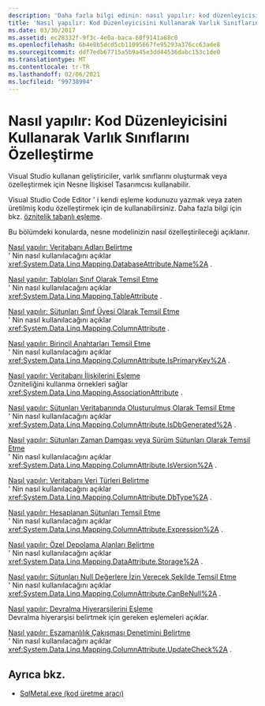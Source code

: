 ```yaml
---
description: 'Daha fazla bilgi edinin: nasıl yapılır: kod düzenleyicisini kullanarak varlık sınıflarını özelleştirme'
title: 'Nasıl yapılır: Kod Düzenleyicisini Kullanarak Varlık Sınıflarını Özelleştirme'
ms.date: 03/30/2017
ms.assetid: ec28332f-9f3c-4e0a-baca-60f9141a68c0
ms.openlocfilehash: 6b4e8b5dcd5cb11095667fe95293a376cc63ade8
ms.sourcegitcommit: ddf7edb67715a5b9a45e3dd44536dabc153c1de0
ms.translationtype: MT
ms.contentlocale: tr-TR
ms.lasthandoff: 02/06/2021
ms.locfileid: "99738994"
---
```

# <a name="how-to-customize-entity-classes-by-using-the-code-editor"></a>Nasıl yapılır: Kod Düzenleyicisini Kullanarak Varlık Sınıflarını Özelleştirme

Visual Studio kullanan geliştiriciler, varlık sınıflarını oluşturmak veya özelleştirmek için Nesne İlişkisel Tasarımcısı kullanabilir.  
  
 Visual Studio Code Editor ' i kendi eşleme kodunuzu yazmak veya zaten üretilmiş kodu özelleştirmek için de kullanabilirsiniz. Daha fazla bilgi için bkz. [öznitelik tabanlı eşleme](attribute-based-mapping.md).  
  
 Bu bölümdeki konularda, nesne modelinizin nasıl özelleştirileceği açıklanır.  
  
 [Nasıl yapılır: Veritabanı Adları Belirtme](how-to-specify-database-names.md)  
 ' Nin nasıl kullanılacağını açıklar <xref:System.Data.Linq.Mapping.DatabaseAttribute.Name%2A> .  
  
 [Nasıl yapılır: Tabloları Sınıf Olarak Temsil Etme](how-to-represent-tables-as-classes.md)  
 ' Nin nasıl kullanılacağını açıklar <xref:System.Data.Linq.Mapping.TableAttribute> .  
  
 [Nasıl yapılır: Sütunları Sınıf Üyesi Olarak Temsil Etme](how-to-represent-columns-as-class-members.md)  
 ' Nin nasıl kullanılacağını açıklar <xref:System.Data.Linq.Mapping.ColumnAttribute> .  
  
 [Nasıl yapılır: Birincil Anahtarları Temsil Etme](how-to-represent-primary-keys.md)  
 ' Nin nasıl kullanılacağını açıklar <xref:System.Data.Linq.Mapping.ColumnAttribute.IsPrimaryKey%2A> .  
  
 [Nasıl yapılır: Veritabanı İlişkilerini Eşleme](how-to-map-database-relationships.md)  
 Özniteliğini kullanma örnekleri sağlar <xref:System.Data.Linq.Mapping.AssociationAttribute> .  
  
 [Nasıl yapılır: Sütunları Veritabanında Oluşturulmuş Olarak Temsil Etme](how-to-represent-columns-as-database-generated.md)  
 ' Nin nasıl kullanılacağını açıklar <xref:System.Data.Linq.Mapping.ColumnAttribute.IsDbGenerated%2A> .  
  
 [Nasıl yapılır: Sütunları Zaman Damgası veya Sürüm Sütunları Olarak Temsil Etme](how-to-represent-columns-as-timestamp-or-version-columns.md)  
 ' Nin nasıl kullanılacağını açıklar <xref:System.Data.Linq.Mapping.ColumnAttribute.IsVersion%2A> .  
  
 [Nasıl yapılır: Veritabanı Veri Türleri Belirtme](how-to-specify-database-data-types.md)  
 ' Nin nasıl kullanılacağını açıklar <xref:System.Data.Linq.Mapping.ColumnAttribute.DbType%2A> .  
  
 [Nasıl yapılır: Hesaplanan Sütunları Temsil Etme](how-to-represent-computed-columns.md)  
 ' Nin nasıl kullanılacağını açıklar <xref:System.Data.Linq.Mapping.ColumnAttribute.Expression%2A> .  
  
 [Nasıl yapılır: Özel Depolama Alanları Belirtme](how-to-specify-private-storage-fields.md)  
 ' Nin nasıl kullanılacağını açıklar <xref:System.Data.Linq.Mapping.DataAttribute.Storage%2A> .  
  
 [Nasıl yapılır: Sütunları Null Değerlere İzin Verecek Şekilde Temsil Etme](how-to-represent-columns-as-allowing-null-values.md)  
 ' Nin nasıl kullanılacağını açıklar <xref:System.Data.Linq.Mapping.ColumnAttribute.CanBeNull%2A> .  
  
 [Nasıl yapılır: Devralma Hiyerarşilerini Eşleme](how-to-map-inheritance-hierarchies.md)  
 Devralma hiyerarşisi belirtmek için gereken eşlemeleri açıklar.  
  
 [Nasıl yapılır: Eşzamanlılık Çakışması Denetimini Belirtme](how-to-specify-concurrency-conflict-checking.md)  
 ' Nin nasıl kullanılacağını açıklar <xref:System.Data.Linq.Mapping.ColumnAttribute.UpdateCheck%2A> .  
  
## <a name="see-also"></a>Ayrıca bkz.

- [SqlMetal.exe (kod üretme aracı)](../../../../tools/sqlmetal-exe-code-generation-tool.md)
